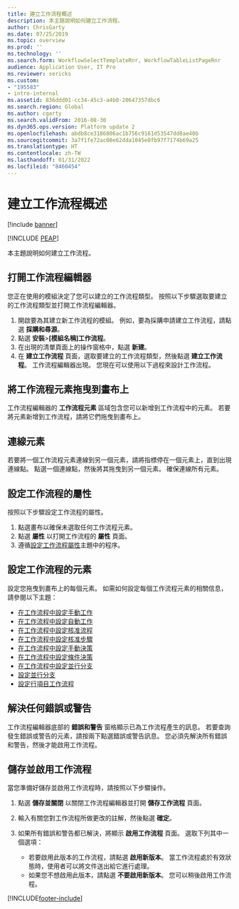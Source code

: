 ```yaml
---
title: 建立工作流程概述
description: 本主題說明如何建立工作流程。
author: ChrisGarty
ms.date: 07/25/2019
ms.topic: overview
ms.prod: ''
ms.technology: ''
ms.search.form: WorkflowSelectTemplateRnr, WorkflowTableListPageRnr
audience: Application User, IT Pro
ms.reviewer: sericks
ms.custom:
- "195583"
- intro-internal
ms.assetid: 836ddd01-cc34-45c3-a4b0-20647357dbc6
ms.search.region: Global
ms.author: cgarty
ms.search.validFrom: 2016-08-30
ms.dyn365.ops.version: Platform update 2
ms.openlocfilehash: abdb8ce3186806ac1b756c9161d53547dd8ae40b
ms.sourcegitcommit: 3a7f1fe72ac08e62dda1045e0fb97f7174b69a25
ms.translationtype: HT
ms.contentlocale: zh-TW
ms.lasthandoff: 01/31/2022
ms.locfileid: "8460454"
---
```

# <a name="create-workflows-overview"></a>建立工作流程概述

[!include [banner](../includes/banner.md)]


[!INCLUDE [PEAP](../../../includes/peap-1.md)]

本主題說明如何建立工作流程。

## <a name="open-the-workflow-editor"></a>打開工作流程編輯器

您正在使用的模組決定了您可以建立的工作流程類型。 按照以下步驟選取要建立的工作流程類型並打開工作流程編輯器。

1. 開啟要為其建立新工作流程的模組。 例如，要為採購申請建立工作流程，請點選 **採購和尋源**。
2. 點選 **安裝**&gt;**\[模組名稱\]工作流程**。
3. 在出現的清單頁面上的操作窗格中，點選 **新建**。
4. 在 **建立工作流程** 頁面，選取要建立的工作流程類型，然後點選 **建立工作流程**。 工作流程編輯器出現。 您現在可以使用以下過程來設計工作流程。

## <a name="drag-workflow-elements-onto-the-canvas"></a>將工作流程元素拖曳到畫布上

工作流程編輯器的 **工作流程元素** 區域包含您可以新增到工作流程中的元素。 若要將元素新增到工作流程，請將它們拖曳到畫布上。

## <a name="connect-the-elements"></a>連線元素

若要將一個工作流程元素連線到另一個元素，請將指標停在一個元素上，直到出現連線點。 點選一個連線點，然後將其拖曳到另一個元素。 確保連線所有元素。

## <a name="configure-the-properties-of-the-workflow"></a>設定工作流程的屬性

按照以下步驟設定工作流程的屬性。

1. 點選畫布以確保未選取任何工作流程元素。
2. 點選 **屬性** 以打開工作流程的 **屬性** 頁面。
3. 遵循[設定工作流程屬性](configure-workflow-properties.md)主題中的程序。

## <a name="configure-the-elements-of-the-workflow"></a>設定工作流程的元素

設定您拖曳到畫布上的每個元素。 如需如何設定每個工作流程元素的相關信息，請參閱以下主題：

- [在工作流程中設定手動工作](configure-manual-task-workflow.md)
- [在工作流程中設定自動工作](configure-automated-task-workflow.md)
- [在工作流程中設定核准流程](configure-approval-process-workflow.md)
- [在工作流程中設定核准步驟](configure-approval-step-workflow.md)
- [在工作流程中設定手動決策](configure-manual-decision-workflow.md)
- [在工作流程中設定條件決策](configure-conditional-decision-workflow.md)
- [在工作流程中設定並行分支](configure-parallel-activity-workflow.md)
- [設定並行分支](configure-parallel-branch-workflow.md)
- [設定行項目工作流程](configure-line-item-workflow.md)

## <a name="resolve-any-errors-or-warnings"></a>解決任何錯誤或警告

工作流程編輯器底部的 **錯誤和警告** 窗格顯示已為工作流程產生的訊息。 若要查詢發生錯誤或警告的元素，請按兩下點選錯誤或警告訊息。 您必須先解決所有錯誤和警告，然後才能啟用工作流程。

## <a name="save-and-activate-the-workflow"></a>儲存並啟用工作流程

當您準備好儲存並啟用工作流程時，請按照以下步驟操作。

1. 點選 **儲存並關閉** 以關閉工作流程編輯器並打開 **儲存工作流程** 頁面。
2. 輸入有關您對工作流程所做更改的註解，然後點選 **確定**。
3. 如果所有錯誤和警告都已解決，將顯示 **啟用工作流程** 頁面。 選取下列其中一個選項：

    - 若要啟用此版本的工作流程，請點選 **啟用新版本**。 當工作流程處於有效狀態時，使用者可以將文件送出給它進行處理。
    - 如果您不想啟用此版本，請點選 **不要啟用新版本**。 您可以稍後啟用工作流程。


[!INCLUDE[footer-include](../../../includes/footer-banner.md)]